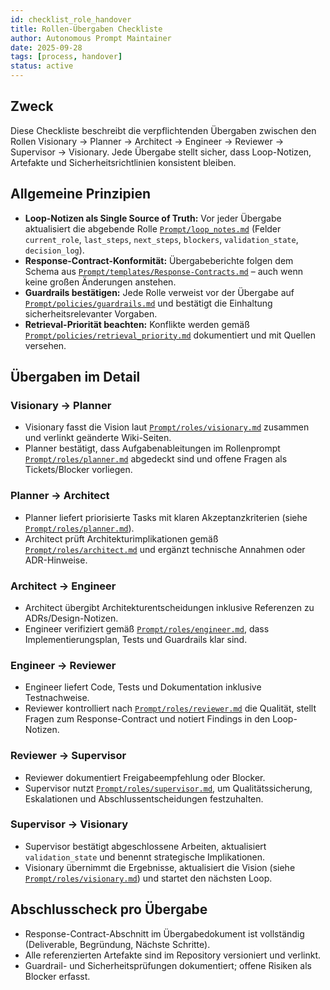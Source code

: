 ```yaml
---
id: checklist_role_handover
title: Rollen-Übergaben Checkliste
author: Autonomous Prompt Maintainer
date: 2025-09-28
tags: [process, handover]
status: active
---
```


## Zweck
Diese Checkliste beschreibt die verpflichtenden Übergaben zwischen den Rollen Visionary → Planner → Architect → Engineer → Reviewer → Supervisor → Visionary. Jede Übergabe stellt sicher, dass Loop-Notizen, Artefakte und Sicherheitsrichtlinien konsistent bleiben.

## Allgemeine Prinzipien
- **Loop-Notizen als Single Source of Truth:** Vor jeder Übergabe aktualisiert die abgebende Rolle [`Prompt/loop_notes.md`](../loop_notes.md) (Felder `current_role`, `last_steps`, `next_steps`, `blockers`, `validation_state`, `decision_log`).
- **Response-Contract-Konformität:** Übergabeberichte folgen dem Schema aus [`Prompt/templates/Response-Contracts.md`](../templates/Response-Contracts.md) – auch wenn keine großen Änderungen anstehen.
- **Guardrails bestätigen:** Jede Rolle verweist vor der Übergabe auf [`Prompt/policies/guardrails.md`](../policies/guardrails.md) und bestätigt die Einhaltung sicherheitsrelevanter Vorgaben.
- **Retrieval-Priorität beachten:** Konflikte werden gemäß [`Prompt/policies/retrieval_priority.md`](../policies/retrieval_priority.md) dokumentiert und mit Quellen versehen.

## Übergaben im Detail
### Visionary → Planner
- Visionary fasst die Vision laut [`Prompt/roles/visionary.md`](../roles/visionary.md) zusammen und verlinkt geänderte Wiki-Seiten.
- Planner bestätigt, dass Aufgabenableitungen im Rollenprompt [`Prompt/roles/planner.md`](../roles/planner.md) abgedeckt sind und offene Fragen als Tickets/Blocker vorliegen.

### Planner → Architect
- Planner liefert priorisierte Tasks mit klaren Akzeptanzkriterien (siehe [`Prompt/roles/planner.md`](../roles/planner.md)).
- Architect prüft Architekturimplikationen gemäß [`Prompt/roles/architect.md`](../roles/architect.md) und ergänzt technische Annahmen oder ADR-Hinweise.

### Architect → Engineer
- Architect übergibt Architekturentscheidungen inklusive Referenzen zu ADRs/Design-Notizen.
- Engineer verifiziert gemäß [`Prompt/roles/engineer.md`](../roles/engineer.md), dass Implementierungsplan, Tests und Guardrails klar sind.

### Engineer → Reviewer
- Engineer liefert Code, Tests und Dokumentation inklusive Testnachweise.
- Reviewer kontrolliert nach [`Prompt/roles/reviewer.md`](../roles/reviewer.md) die Qualität, stellt Fragen zum Response-Contract und notiert Findings in den Loop-Notizen.

### Reviewer → Supervisor
- Reviewer dokumentiert Freigabeempfehlung oder Blocker.
- Supervisor nutzt [`Prompt/roles/supervisor.md`](../roles/supervisor.md), um Qualitätssicherung, Eskalationen und Abschlussentscheidungen festzuhalten.

### Supervisor → Visionary
- Supervisor bestätigt abgeschlossene Arbeiten, aktualisiert `validation_state` und benennt strategische Implikationen.
- Visionary übernimmt die Ergebnisse, aktualisiert die Vision (siehe [`Prompt/roles/visionary.md`](../roles/visionary.md)) und startet den nächsten Loop.

## Abschlusscheck pro Übergabe
- Response-Contract-Abschnitt im Übergabedokument ist vollständig (Deliverable, Begründung, Nächste Schritte).
- Alle referenzierten Artefakte sind im Repository versioniert und verlinkt.
- Guardrail- und Sicherheitsprüfungen dokumentiert; offene Risiken als Blocker erfasst.
